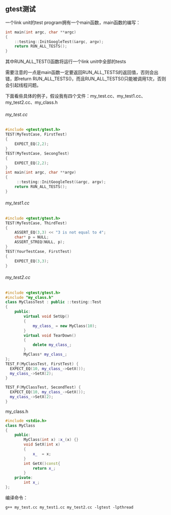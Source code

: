 ## gtest测试

一个link unit的test program拥有一个main函数，main函数的编写：

```c++
int main(int argc, char **argc)
{
    ::testing::InitGoogleTest(&argc, argv);
    return RUN_ALL_TESTS();
}
```

其中RUN_ALL_TEST()函数将运行一个link unit中全部的tests

需要注意的一点是main函数一定要返回RUN_ALL_TESTS的返回值，否则会出错，即return RUN_ALL_TESTS()，而且RUN_ALL_TESTS()只能被调用1次，否则会引起线程问题。



下面看些具体的例子，假设我有四个文件：my_test.cc、my_test1.cc、my_test2.cc、my_class.h

###### my_test.cc

```c++
#include <gtest/gtest.h>
TEST(MyTestCase, FirstTest)
{
    EXPECT_EQ(2,2);
}
TEST(MyTestCase, SecongTest)
{
    EXPECT_EQ(2,2);
}
int main(int argc, char **argv)
{
     ::testing::InitGoogleTest(&argc, argv);
    return RUN_ALL_TESTS();
}
```

###### my_test1.cc

```c++
#include <gtest/gtest.h>
TEST(MyTestCase, ThirdTest)
{
    ASSERT_EQ(3,3) << "3 is not equal to 4";
    char* p = NULL;
    ASSERT_STREQ(NULL, p);
}
TEST(YourTestCase, FirstTest)
{
    EXPECT_EQ(3,3);
}
```

###### my_test2.cc

```c++
#include <gtest/gtest.h>
#include "my_class.h"
class MyClassTest : public ::testing::Test
{
	public:
		virtual void SetUp()
        {
        	my_class_ = new MyClass(10);
        }
        virtual void TearDown()
        {
        	delete my_class_;
        }
        MyClass* my_class_;
};
TEST_F(MyClassTest, FirstTest) {
  EXPECT_EQ(10, my_class_->GetX());
  my_class_->SetX(2);
}

TEST_F(MyClassTest, SecondTest) {
  EXPECT_EQ(10, my_class_->GetX());
  my_class_->SetX(2);
}
```



my_class.h

```c++
#include <stdio.h>
class MyClass
{
    public:
    	MyClass(int x) :x_(x) {}
    	void SetX(int x)
        {
            x_  = x;
        }
		int GetX()const{
			return x_;    
		}
	private:
		int x_;
};
```



编译命令：

`g++ my_test.cc my_test1.cc my_test2.cc -lgtest -lpthread`































